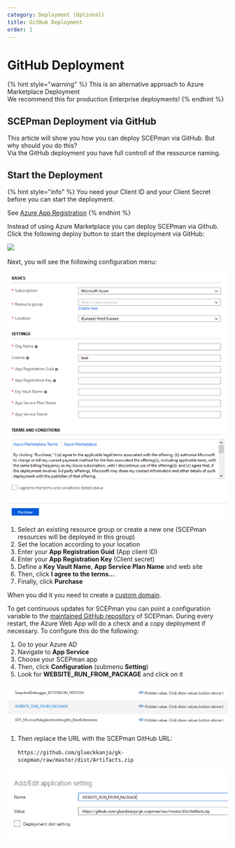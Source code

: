```yaml
---
category: Deployment (Optional)
title: GitHub Deployment
order: 1
---
```


# GitHub Deployment

{% hint style="warning" %}
This is an alternative approach to Azure Marketplace Deployment  
We recommend this for production Enterprise deployments!
{% endhint %}

## SCEPman Deployment via GitHub

This article will show you how you can deploy SCEPman via GitHub. But why should you do this?  
Via the GitHub deployment you have full controll of the ressource naming. 

## Start the Deployment

{% hint style="info" %}
You need your Client ID and your Client Secret before you can start the deployment.

See [Azure App Registration](../deployment/01_azure_app_registration.md)
{% endhint %}

Instead of using Azure Marketplace you can deploy SCEPman via Github. Click the following deploy button to start the deployment via GitHub:

[![](http://azuredeploy.net/deploybutton.png)](https://portal.azure.com/#create/Microsoft.Template/uri/https%3A%2F%2Fraw.githubusercontent.com%2Fglueckkanja%2Fgk-scepman%2Fmaster%2Fazuredeploy.json)

Next, you will see the following configuration menu:

![](../.gitbook/assets/scepman_optional1%20%281%29.png)

1. Select an existing resource group or create a new one \(SCEPman resources will be deployed in this group\)
2. Set the location according to your location
3. Enter your **App Registration Guid** \(App client ID\)
4. Enter your **App Registration Key** \(Client secret\)
5. Define a **Key Vault Name**, **App Service Plan Name** and web site
6. Then, click **I agree to the terms...**
7. Finally, click **Purchase**

When you did it you need to create a [custom domain](../deployment/03_customdomain.md).

To get continuous updates for SCEPman you can point a configuration variable to the [maintained GitHub repository](https://github.com/glueckkanja/gk-scepman) of SCEPman. During every restart, the Azure Web App will do a check and a copy deployment if necessary. To configure this do the following:

1. Go to your Azure AD
2. Navigate to **App Service**
3. Choose your SCEPman app
4. Then, click **Configuration** \(submenu **Setting**\)
5. Look for **WEBSITE\_RUN\_FROM\_PACKAGE** and click on it

![](../.gitbook/assets/scepman_optional2%20%281%29.png)

1. Then replace the URL with the SCEPman GitHub URL:

   `https://github.com/glueckkanja/gk-scepman/raw/master/dist/Artifacts.zip`

![](../.gitbook/assets/scepman_optional3%20%281%29.png)

